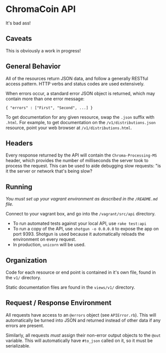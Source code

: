 # ChromaCoin API

It's bad ass!

## Caveats

This is obviously a work in progress!

## General Behavior

All of the resources return JSON data, and follow a generally RESTful access pattern. HTTP verbs and status codes are used extensively.

When errors occur, a standard error JSON object is returned, which may contain more than one error message:

    { "errors" : ["First", "Second", ...] }


To get documentation for any given resource, swap the `.json` suffix with `.html`. For example, to get documentation on the `/v1/distributions.json` resource, point your web browser at `/v1/distributions.html`.

## Headers

Every response returned by the API will contain the `Chroma-Processing-MS` header, which provides the number of milliseconds the server took to process the request. This can be used to aide debugging slow requests: "is it the server or network that's being slow?

## Running

*You must set up your vagrant environment as described in the `/README.md` file.*

Connect to your vagrant box, and go into the `/vagrant/src/api` directory.

- To run automated tests against your local API, use `rake test:api`
- To run a copy of the API, use `shotgun -o 0.0.0.0` to expose the app on port 9393. Shotgun is used because it automatically reloads the environment on every request.
- In production, `unicorn` will be used.

## Organization

Code for each resource or end point is contained in it's own file, found in the `v1/` directory.

Static documentation files are found in the `views/v1/` directory.

## Request / Response Environment

All requests have access to an `@errors` object (see `APIError.rb`). This will automatically be turned into JSON and returned instead of other data if any errors are present.

Similarly, all requests *must* assign their non-error output objects to the `@out` variable. This will automatically have `#to_json` called on it, so it must be serializable.
